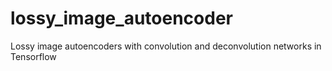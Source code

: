 # lossy_image_autoencoder
Lossy image autoencoders with convolution and deconvolution networks in Tensorflow
